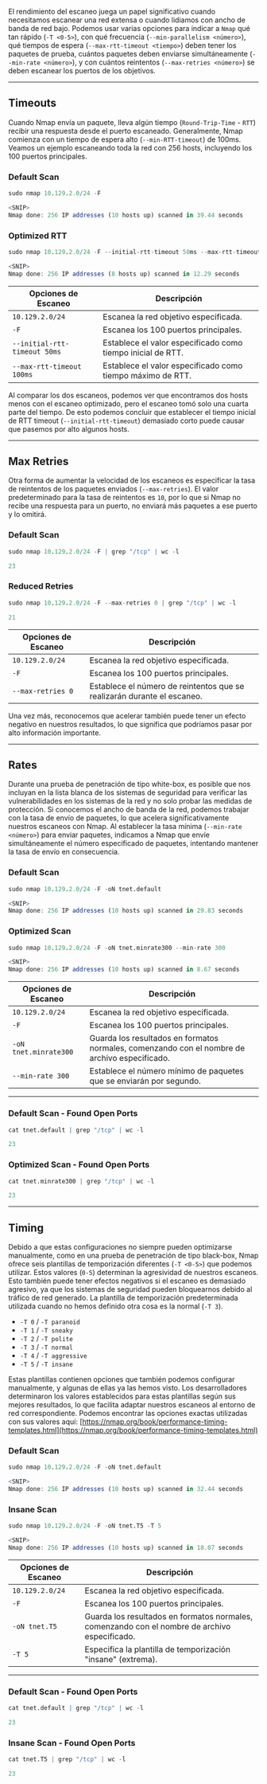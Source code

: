 El rendimiento del escaneo juega un papel significativo cuando necesitamos escanear una red extensa o cuando lidiamos con ancho de banda de red bajo. Podemos usar varias opciones para indicar a `Nmap` qué tan rápido (`-T <0-5>`), con qué frecuencia (`--min-parallelism <número>`), qué tiempos de espera (`--max-rtt-timeout <tiempo>`) deben tener los paquetes de prueba, cuántos paquetes deben enviarse simultáneamente (`--min-rate <número>`), y con cuántos reintentos (`--max-retries <número>`) se deben escanear los puertos de los objetivos.

---
## Timeouts

Cuando Nmap envía un paquete, lleva algún tiempo (`Round-Trip-Time` - `RTT`) recibir una respuesta desde el puerto escaneado. Generalmente, Nmap comienza con un tiempo de espera alto (`--min-RTT-timeout`) de 100ms. Veamos un ejemplo escaneando toda la red con 256 hosts, incluyendo los 100 puertos principales.

### Default Scan

```r
sudo nmap 10.129.2.0/24 -F

<SNIP>
Nmap done: 256 IP addresses (10 hosts up) scanned in 39.44 seconds
```

### Optimized RTT

```r
sudo nmap 10.129.2.0/24 -F --initial-rtt-timeout 50ms --max-rtt-timeout 100ms

<SNIP>
Nmap done: 256 IP addresses (8 hosts up) scanned in 12.29 seconds
```

| **Opciones de Escaneo**         | **Descripción**                                            |
| ------------------------------- | ---------------------------------------------------------- |
| `10.129.2.0/24`                 | Escanea la red objetivo especificada.                       |
| `-F`                            | Escanea los 100 puertos principales.                        |
| `--initial-rtt-timeout 50ms`    | Establece el valor especificado como tiempo inicial de RTT. |
| `--max-rtt-timeout 100ms`       | Establece el valor especificado como tiempo máximo de RTT.  |

Al comparar los dos escaneos, podemos ver que encontramos dos hosts menos con el escaneo optimizado, pero el escaneo tomó solo una cuarta parte del tiempo. De esto podemos concluir que establecer el tiempo inicial de RTT timeout (`--initial-rtt-timeout`) demasiado corto puede causar que pasemos por alto algunos hosts.

---
## Max Retries

Otra forma de aumentar la velocidad de los escaneos es especificar la tasa de reintentos de los paquetes enviados (`--max-retries`). El valor predeterminado para la tasa de reintentos es `10`, por lo que si Nmap no recibe una respuesta para un puerto, no enviará más paquetes a ese puerto y lo omitirá.

### Default Scan

```r
sudo nmap 10.129.2.0/24 -F | grep "/tcp" | wc -l

23
```

### Reduced Retries

```r
sudo nmap 10.129.2.0/24 -F --max-retries 0 | grep "/tcp" | wc -l

21
```

| **Opciones de Escaneo** | **Descripción**                                                            |
| ------------------------ | -------------------------------------------------------------------------- |
| `10.129.2.0/24`          | Escanea la red objetivo especificada.                                      |
| `-F`                     | Escanea los 100 puertos principales.                                       |
| `--max-retries 0`        | Establece el número de reintentos que se realizarán durante el escaneo.    |

Una vez más, reconocemos que acelerar también puede tener un efecto negativo en nuestros resultados, lo que significa que podríamos pasar por alto información importante.

---
## Rates

Durante una prueba de penetración de tipo white-box, es posible que nos incluyan en la lista blanca de los sistemas de seguridad para verificar las vulnerabilidades en los sistemas de la red y no solo probar las medidas de protección. Si conocemos el ancho de banda de la red, podemos trabajar con la tasa de envío de paquetes, lo que acelera significativamente nuestros escaneos con Nmap. Al establecer la tasa mínima (`--min-rate <número>`) para enviar paquetes, indicamos a Nmap que envíe simultáneamente el número especificado de paquetes, intentando mantener la tasa de envío en consecuencia.

### Default Scan

```r
sudo nmap 10.129.2.0/24 -F -oN tnet.default

<SNIP>
Nmap done: 256 IP addresses (10 hosts up) scanned in 29.83 seconds
```

### Optimized Scan

```r
sudo nmap 10.129.2.0/24 -F -oN tnet.minrate300 --min-rate 300

<SNIP>
Nmap done: 256 IP addresses (10 hosts up) scanned in 8.67 seconds
```

| **Opciones de Escaneo**  | **Descripción**                                                          |
| ------------------------ | ------------------------------------------------------------------------ |
| `10.129.2.0/24`          | Escanea la red objetivo especificada.                                    |
| `-F`                     | Escanea los 100 puertos principales.                                     |
| `-oN tnet.minrate300`    | Guarda los resultados en formatos normales, comenzando con el nombre de archivo especificado. |
| `--min-rate 300`         | Establece el número mínimo de paquetes que se enviarán por segundo.      |

---
### Default Scan - Found Open Ports

```r
cat tnet.default | grep "/tcp" | wc -l

23
```

### Optimized Scan - Found Open Ports

```r
cat tnet.minrate300 | grep "/tcp" | wc -l

23
```

---
## Timing

Debido a que estas configuraciones no siempre pueden optimizarse manualmente, como en una prueba de penetración de tipo black-box, Nmap ofrece seis plantillas de temporización diferentes (`-T <0-5>`) que podemos utilizar. Estos valores (`0-5`) determinan la agresividad de nuestros escaneos. Esto también puede tener efectos negativos si el escaneo es demasiado agresivo, ya que los sistemas de seguridad pueden bloquearnos debido al tráfico de red generado. La plantilla de temporización predeterminada utilizada cuando no hemos definido otra cosa es la normal (`-T 3`).

- `-T 0` / `-T paranoid`
- `-T 1` / `-T sneaky`
- `-T 2` / `-T polite`
- `-T 3` / `-T normal`
- `-T 4` / `-T aggressive`
- `-T 5` / `-T insane`

Estas plantillas contienen opciones que también podemos configurar manualmente, y algunas de ellas ya las hemos visto. Los desarrolladores determinaron los valores establecidos para estas plantillas según sus mejores resultados, lo que facilita adaptar nuestros escaneos al entorno de red correspondiente. Podemos encontrar las opciones exactas utilizadas con sus valores aquí:
[https://nmap.org/book/performance-timing-templates.html](https://nmap.org/book/performance-timing-templates.html)

### Default Scan

```r
sudo nmap 10.129.2.0/24 -F -oN tnet.default 

<SNIP>
Nmap done: 256 IP addresses (10 hosts up) scanned in 32.44 seconds
```

### Insane Scan

```r
sudo nmap 10.129.2.0/24 -F -oN tnet.T5 -T 5

<SNIP>
Nmap done: 256 IP addresses (10 hosts up) scanned in 18.07 seconds
```

| **Opciones de Escaneo** | **Descripción**                                                          |
| ------------------------ | ------------------------------------------------------------------------ |
| `10.129.2.0/24`          | Escanea la red objetivo especificada.                                    |
| `-F`                     | Escanea los 100 puertos principales.                                     |
| `-oN tnet.T5`            | Guarda los resultados en formatos normales, comenzando con el nombre de archivo especificado. |
| `-T 5`                   | Especifica la plantilla de temporización "insane" (extrema).              |

---
### Default Scan - Found Open Ports

```r
cat tnet.default | grep "/tcp" | wc -l

23
```

### Insane Scan - Found Open Ports

```r
cat tnet.T5 | grep "/tcp" | wc -l

23
```


